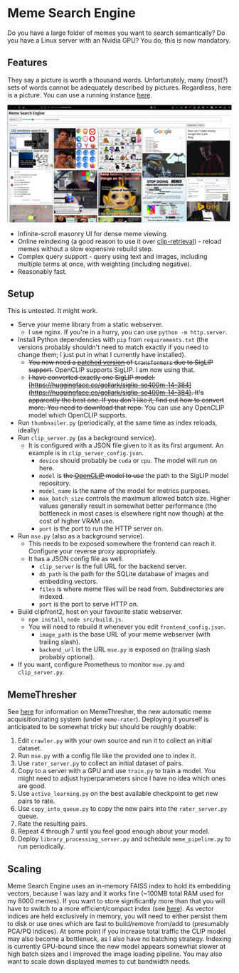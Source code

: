 # Meme Search Engine

Do you have a large folder of memes you want to search semantically? Do you have a Linux server with an Nvidia GPU? You do; this is now mandatory.

## Features

They say a picture is worth a thousand words. Unfortunately, many (most?) sets of words cannot be adequately described by pictures. Regardless, here is a picture. You can use a running instance [here](https://mse.osmarks.net/).

![Meme Search Engine's frontend.](/demo-image.png)

* Infinite-scroll masonry UI for dense meme viewing.
* Online reindexing (a good reason to use it over [clip-retrieval](https://github.com/rom1504/clip-retrieval)) - reload memes without a slow expensive rebuild step.
* Complex query support - query using text and images, including multiple terms at once, with weighting (including negative).
* Reasonably fast.

## Setup

This is untested. It might work.

* Serve your meme library from a static webserver.
    * I use nginx. If you're in a hurry, you can use `python -m http.server`.
* Install Python dependencies with `pip` from `requirements.txt` (the versions probably shouldn't need to match exactly if you need to change them; I just put in what I currently have installed).
    * ~~You now need a [patched version](https://github.com/osmarks/transformers-patch-siglip) of `transformers` due to SigLIP support.~~ OpenCLIP supports SigLIP. I am now using that.
    * ~~I have converted exactly one SigLIP model: [https://huggingface.co/gollark/siglip-so400m-14-384](https://huggingface.co/gollark/siglip-so400m-14-384). It's apparently the best one. If you don't like it, find out how to convert more. You need to download that repo.~~ You can use any OpenCLIP model which OpenCLIP supports.
* Run `thumbnailer.py` (periodically, at the same time as index reloads, ideally)
* Run `clip_server.py` (as a background service).
    * It is configured with a JSON file given to it as its first argument. An example is in `clip_server_config.json`.
        * `device` should probably be `cuda` or `cpu`. The model will run on here.
        * `model` is ~~the [OpenCLIP](https://github.com/mlfoundations/open_clip) model to use~~ the path to the SigLIP model repository.
        * `model_name` is the name of the model for metrics purposes.
        * `max_batch_size` controls the maximum allowed batch size. Higher values generally result in somewhat better performance (the bottleneck in most cases is elsewhere right now though) at the cost of higher VRAM use.
        * `port` is the port to run the HTTP server on.
* Run `mse.py` (also as a background service).
    * This needs to be exposed somewhere the frontend can reach it. Configure your reverse proxy appropriately.
    * It has a JSON config file as well.
        * `clip_server` is the full URL for the backend server.
        * `db_path` is the path for the SQLite database of images and embedding vectors.
        * `files` is where meme files will be read from. Subdirectories are indexed.
        * `port` is the port to serve HTTP on.
* Build clipfront2, host on your favourite static webserver.
    * `npm install`, `node src/build.js`.
    * You will need to rebuild it whenever you edit `frontend_config.json`.
        * `image_path` is the base URL of your meme webserver (with trailing slash).
        * `backend_url` is the URL `mse.py` is exposed on (trailing slash probably optional).
* If you want, configure Prometheus to monitor `mse.py` and `clip_server.py`.

## MemeThresher

See [here](https://osmarks.net/memethresher/) for information on MemeThresher, the new automatic meme acquisition/rating system (under `meme-rater`). Deploying it yourself is anticipated to be somewhat tricky but should be roughly doable:

1. Edit `crawler.py` with your own source and run it to collect an initial dataset.
2. Run `mse.py` with a config file like the provided one to index it.
3. Use `rater_server.py` to collect an initial dataset of pairs.
4. Copy to a server with a GPU and use `train.py` to train a model. You might need to adjust hyperparameters since I have no idea which ones are good.
5. Use `active_learning.py` on the best available checkpoint to get new pairs to rate.
6. Use `copy_into_queue.py` to copy the new pairs into the `rater_server.py` queue.
7. Rate the resulting pairs.
8. Repeat 4 through 7 until you feel good enough about your model.
9. Deploy `library_processing_server.py` and schedule `meme_pipeline.py` to run periodically.

## Scaling

Meme Search Engine uses an in-memory FAISS index to hold its embedding vectors, because I was lazy and it works fine (~100MB total RAM used for my 8000 memes). If you want to store significantly more than that you will have to switch to a more efficient/compact index (see [here](https://github.com/facebookresearch/faiss/wiki/Guidelines-to-choose-an-index)). As vector indices are held exclusively in memory, you will need to either persist them to disk or use ones which are fast to build/remove from/add to (presumably PCA/PQ indices). At some point if you increase total traffic the CLIP model may also become a bottleneck, as I also have no batching strategy. Indexing is currently GPU-bound since the new model appears somewhat slower at high batch sizes and I improved the image loading pipeline. You may also want to scale down displayed memes to cut bandwidth needs.